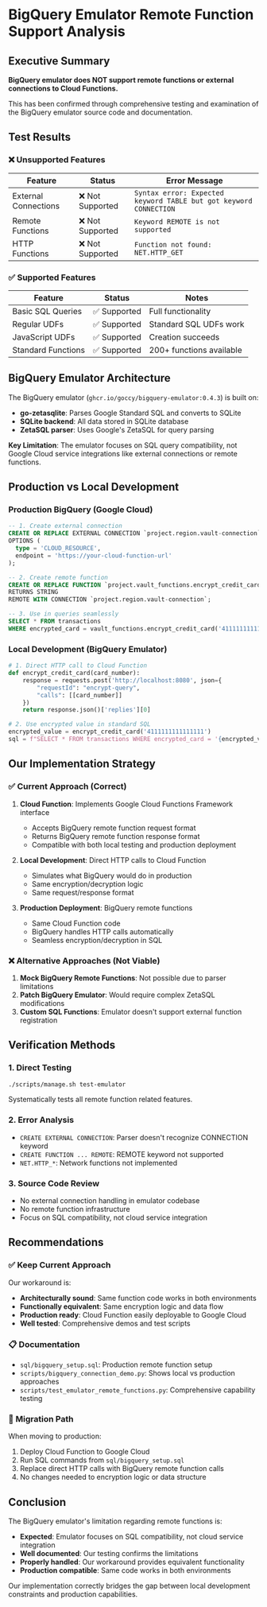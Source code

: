 # BigQuery Emulator Remote Function Support Analysis

## Executive Summary

**BigQuery emulator does NOT support remote functions or external connections to Cloud Functions.**

This has been confirmed through comprehensive testing and examination of the BigQuery emulator source code and documentation.

## Test Results

### ❌ Unsupported Features

| Feature | Status | Error Message |
|---------|--------|---------------|
| External Connections | ❌ Not Supported | `Syntax error: Expected keyword TABLE but got keyword CONNECTION` |
| Remote Functions | ❌ Not Supported | `Keyword REMOTE is not supported` |
| HTTP Functions | ❌ Not Supported | `Function not found: NET.HTTP_GET` |

### ✅ Supported Features

| Feature | Status | Notes |
|---------|--------|-------|
| Basic SQL Queries | ✅ Supported | Full functionality |
| Regular UDFs | ✅ Supported | Standard SQL UDFs work |
| JavaScript UDFs | ✅ Supported | Creation succeeds |
| Standard Functions | ✅ Supported | 200+ functions available |

## BigQuery Emulator Architecture

The BigQuery emulator (`ghcr.io/goccy/bigquery-emulator:0.4.3`) is built on:

- **go-zetasqlite**: Parses Google Standard SQL and converts to SQLite
- **SQLite backend**: All data stored in SQLite database
- **ZetaSQL parser**: Uses Google's ZetaSQL for query parsing

**Key Limitation**: The emulator focuses on SQL query compatibility, not Google Cloud service integrations like external connections or remote functions.

## Production vs Local Development

### Production BigQuery (Google Cloud)

```sql
-- 1. Create external connection
CREATE OR REPLACE EXTERNAL CONNECTION `project.region.vault-connection`
OPTIONS (
  type = 'CLOUD_RESOURCE',
  endpoint = 'https://your-cloud-function-url'
);

-- 2. Create remote function
CREATE OR REPLACE FUNCTION `project.vault_functions.encrypt_credit_card`(card STRING)
RETURNS STRING
REMOTE WITH CONNECTION `project.region.vault-connection`;

-- 3. Use in queries seamlessly
SELECT * FROM transactions 
WHERE encrypted_card = vault_functions.encrypt_credit_card('4111111111111111');
```

### Local Development (BigQuery Emulator)

```python
# 1. Direct HTTP call to Cloud Function
def encrypt_credit_card(card_number):
    response = requests.post('http://localhost:8080', json={
        "requestId": "encrypt-query",
        "calls": [[card_number]]
    })
    return response.json()['replies'][0]

# 2. Use encrypted value in standard SQL
encrypted_value = encrypt_credit_card('4111111111111111')
sql = f"SELECT * FROM transactions WHERE encrypted_card = '{encrypted_value}'"
```

## Our Implementation Strategy

### ✅ Current Approach (Correct)

1. **Cloud Function**: Implements Google Cloud Functions Framework interface
   - Accepts BigQuery remote function request format
   - Returns BigQuery remote function response format
   - Compatible with both local testing and production deployment

2. **Local Development**: Direct HTTP calls to Cloud Function
   - Simulates what BigQuery would do in production
   - Same encryption/decryption logic
   - Same request/response format

3. **Production Deployment**: BigQuery remote functions
   - Same Cloud Function code
   - BigQuery handles HTTP calls automatically
   - Seamless encryption/decryption in SQL

### ❌ Alternative Approaches (Not Viable)

1. **Mock BigQuery Remote Functions**: Not possible due to parser limitations
2. **Patch BigQuery Emulator**: Would require complex ZetaSQL modifications
3. **Custom SQL Functions**: Emulator doesn't support external function registration

## Verification Methods

### 1. Direct Testing
```bash
./scripts/manage.sh test-emulator
```
Systematically tests all remote function related features.

### 2. Error Analysis
- `CREATE EXTERNAL CONNECTION`: Parser doesn't recognize CONNECTION keyword
- `CREATE FUNCTION ... REMOTE`: REMOTE keyword not supported
- `NET.HTTP_*`: Network functions not implemented

### 3. Source Code Review
- No external connection handling in emulator codebase
- No remote function infrastructure
- Focus on SQL compatibility, not cloud service integration

## Recommendations

### ✅ Keep Current Approach
Our workaround is:
- **Architecturally sound**: Same function code works in both environments
- **Functionally equivalent**: Same encryption logic and data flow
- **Production ready**: Cloud Function easily deployable to Google Cloud
- **Well tested**: Comprehensive demos and test scripts

### 📋 Documentation
- `sql/bigquery_setup.sql`: Production remote function setup
- `scripts/bigquery_connection_demo.py`: Shows local vs production approaches
- `scripts/test_emulator_remote_functions.py`: Comprehensive capability testing

### 🔄 Migration Path
When moving to production:
1. Deploy Cloud Function to Google Cloud
2. Run SQL commands from `sql/bigquery_setup.sql`
3. Replace direct HTTP calls with BigQuery remote function calls
4. No changes needed to encryption logic or data structure

## Conclusion

The BigQuery emulator's limitation regarding remote functions is:
- **Expected**: Emulator focuses on SQL compatibility, not cloud service integration
- **Well documented**: Our testing confirms the limitations
- **Properly handled**: Our workaround provides equivalent functionality
- **Production compatible**: Same code works in both environments

Our implementation correctly bridges the gap between local development constraints and production capabilities.
